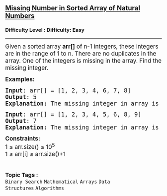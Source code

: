 <h2><a href="https://www.geeksforgeeks.org/problems/missing-number-in-sorted-array-of-natural-numbers/1?page=1&sortBy=latest">Missing Number in Sorted Array of Natural Numbers</a></h2><h3>Difficulty Level : Difficulty: Easy</h3><hr><div class="problems_problem_content__Xm_eO"><p><span style="font-size: 14pt;">Given a sorted array <strong>arr[]</strong> of n-1 integers, these integers are in the range of 1 to n. There are no duplicates in the array. One of the integers is missing in the array. Find the missing integer.</span></p>
<p><strong style="font-size: 18.6667px;">Examples:</strong></p>
<pre><span style="font-size: 14pt;"><strong>Input</strong>: arr[] = [1, 2, 3, 4, 6, 7, 8]
<strong>Output</strong>: 5<br><strong>Explanation: </strong>The missing integer in array is 5</span></pre>
<pre><span style="font-size: 14pt;"><strong>Input</strong>: arr[] = [1, 2, 3, 4, 5, 6, 8, 9]
<strong>Output</strong>: 7<br><strong>Explanation: </strong>The missing integer in array is 7</span></pre>
<p><span style="font-size: 14pt;"><strong style="font-family: -apple-system, BlinkMacSystemFont, 'Segoe UI', Roboto, Oxygen, Ubuntu, Cantarell, 'Open Sans', 'Helvetica Neue', sans-serif; white-space: normal;">Constraints:</strong><br style="font-family: -apple-system, BlinkMacSystemFont, 'Segoe UI', Roboto, Oxygen, Ubuntu, Cantarell, 'Open Sans', 'Helvetica Neue', sans-serif; white-space: normal;"><span style="font-family: -apple-system, BlinkMacSystemFont, 'Segoe UI', Roboto, Oxygen, Ubuntu, Cantarell, 'Open Sans', 'Helvetica Neue', sans-serif; white-space: normal;">1 ≤ arr.size() ≤ 10</span><sup style="font-family: -apple-system, BlinkMacSystemFont, 'Segoe UI', Roboto, Oxygen, Ubuntu, Cantarell, 'Open Sans', 'Helvetica Neue', sans-serif; white-space: normal;">5</sup><br style="font-family: -apple-system, BlinkMacSystemFont, 'Segoe UI', Roboto, Oxygen, Ubuntu, Cantarell, 'Open Sans', 'Helvetica Neue', sans-serif; white-space: normal;"><span style="font-family: -apple-system, BlinkMacSystemFont, 'Segoe UI', Roboto, Oxygen, Ubuntu, Cantarell, 'Open Sans', 'Helvetica Neue', sans-serif; white-space: normal;">1 ≤ arr[i] ≤ arr.size()+1</span></span></p></div><br><p><span style=font-size:18px><strong>Topic Tags : </strong><br><code>Binary Search</code>&nbsp;<code>Mathematical</code>&nbsp;<code>Arrays</code>&nbsp;<code>Data Structures</code>&nbsp;<code>Algorithms</code>&nbsp;